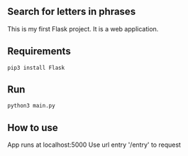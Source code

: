 Search for letters in phrases
-------------
This is my first Flask project. It is a web application.

Requirements
-------------
```
pip3 install Flask
```

Run
-------------
```
python3 main.py
```

How to use
------------
App runs at localhost:5000
Use url entry '/entry' to request 

